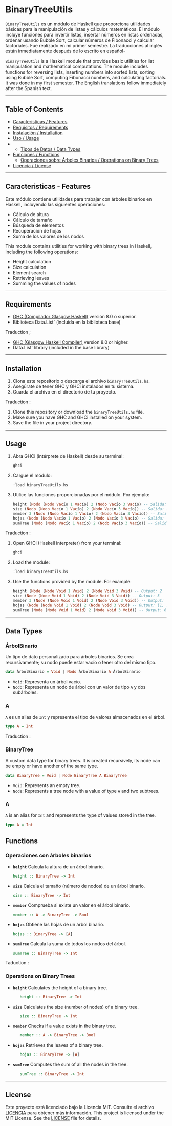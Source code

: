 # BinaryTreeUtils

`BinaryTreeUtils` es un módulo de Haskell que proporciona utilidades básicas para la manipulación de listas y cálculos matemáticos. El módulo incluye funciones para invertir listas, insertar números en listas ordenadas, ordenar usando Bubble Sort, calcular números de Fibonacci y calcular factoriales. Fue realizado en mi primer semestre. La traducciones al inglés están inmediatamente después de lo escrito en español-

`BinaryTreeUtils` is a Haskell module that provides basic utilities for list manipulation and mathematical computations. The module includes functions for reversing lists, inserting numbers into sorted lists, sorting using Bubble Sort, computing Fibonacci numbers, and calculating factorials. It was done in my first semester. The English translations follow immediately after the Spanish text.

---

## Table of Contents

- [Características / Features](#caracteristicas-features)
- [Requisitos / Requirements](#requirements)
- [Instalación / Installation](#installation)
- [Uso / Usage](#usage)
- - [Tipos de Datos / Data Types](#data-types)
- [Funciones / Functions](#functions)
   - [Operaciones sobre Árboles Binarios / Operations on Binary Trees](#operations-on-binary-trees)
- [Licencia / License](#license)

---

## Caracteristicas - Features

Este módulo contiene utilidades para trabajar con árboles binarios en Haskell, incluyendo las siguientes operaciones:
- Cálculo de altura
- Cálculo de tamaño
- Búsqueda de elementos
- Recuperación de hojas
- Suma de los valores de los nodos

This module contains utilities for working with binary trees in Haskell, including the following operations:
- Height calculation
- Size calculation
- Element search
- Retrieving leaves
- Summing the values of nodes

---

## Requirements

- [GHC (Compilador Glasgow Haskell)](https://www.haskell.org/ghc/) versión 8.0 o superior.
- Biblioteca Data.List` (incluida en la biblioteca base)

Traduction ;
- [GHC (Glasgow Haskell Compiler)](https://www.haskell.org/ghc/) version 8.0 or higher.
-  Data.List` library (included in the base library)

---

## Installation
1. Clona este repositorio o descarga el archivo `binaryTreeUtils.hs`.
2. Asegúrate de tener GHC y GHCi instalados en tu sistema.
3. Guarda el archivo en el directorio de tu proyecto.

Traduction : 
1. Clone this repository or download the `binaryTreeUtils.hs` file.
2. Make sure you have GHC and GHCi installed on your system.
3. Save the file in your project directory.


---

## Usage
1. Abra GHCi (intérprete de Haskell) desde su terminal:
    ```bash
    ghci
    ```
2. Cargue el módulo:
    ```haskell
    :load binaryTreeUtils.hs
    ```
3. Utilice las funciones proporcionadas por el módulo. Por ejemplo:
    ```haskell
    height (Nodo (Nodo Vacío 1 Vacío) 2 (Nodo Vacío 3 Vacío) -- Salida: 2
    size (Nodo (Nodo Vacío 1 Vacío) 2 (Nodo Vacío 3 Vacío)) -- Salida: 3
    member 3 (Nodo (Nodo Vacío 1 Vacío) 2 (Nodo Vacío 3 Vacío)) -- Salida: True
    hojas (Nodo (Nodo Vacío 1 Vacío) 2 (Nodo Vacío 3 Vacío) -- Salida: [1, 3]
    sumTree (Nodo (Nodo Vacío 1 Vacío) 2 (Nodo Vacío 3 Vacío)) -- Salida: 6
    ```

Traduction :
1. Open GHCi (Haskell interpreter) from your terminal:
   ```bash
   ghci
   ```
2. Load the module:
   ```haskell
   :load binaryTreeUtils.hs
   ```
3. Use the functions provided by the module. For example:
   ```haskell
   height (Node (Node Void 1 Void) 2 (Node Void 3 Void) -- Output: 2
   size (Node (Node Void 1 Void) 2 (Node Void 3 Void)) -- Output: 3
   member 3 (Node (Node Void 1 Void) 2 (Node Void 3 Void)) -- Output: True
   hojas (Node (Node Void 1 Void) 2 (Node Void 3 Void) -- Output: [1, 3]
   sumTree (Node (Node Void 1 Void) 2 (Node Void 3 Void)) -- Output: 6
   ```


---

## Data Types

### ÁrbolBinario
Un tipo de dato personalizado para árboles binarios. Se crea recursivamente; su nodo puede estar vacío o tener otro del mismo tipo.
```haskell
data ÁrbolBinario = Void | Nodo ÁrbolBinario A ÁrbolBinario
```

- `Void`: Representa un árbol vacío.
- `Nodo`: Representa un nodo de árbol con un valor de tipo `A` y dos subárboles.

### A
`A` es un alias de `Int` y representa el tipo de valores almacenados en el árbol.
```haskell
type A = Int
```

Traduction :
### BinaryTree
A custom data type for binary trees. It is created recursively, its node can be empty or have another of the same type.
```haskell
data BinaryTree = Void | Node BinaryTree A BinaryTree
```

- `Void`: Represents an empty tree.
- `Node`: Represents a tree node with a value of type `A` and two subtrees.

### A
`A` is an alias for `Int` and represents the type of values stored in the tree.  
```haskell
type A = Int
```

## Functions

### Operaciones con árboles binarios

- **`height`**
    Calcula la altura de un árbol binario.
    ```haskell
    height :: BinaryTree -> Int
    ```
- **`size`**
    Calcula el tamaño (número de nodos) de un árbol binario.
    ```haskell
    size :: BinaryTree -> Int
    ```
- **`member`**
    Comprueba si existe un valor en el árbol binario.
    ```haskell
    member :: A -> BinaryTree -> Bool
    ```
- **`hojas`**
    Obtiene las hojas de un árbol binario.
    ```haskell
    hojas :: BinaryTree -> [A]
    ```
- **`sumTree`**
    Calcula la suma de todos los nodos del árbol.
    ```haskell
    sumTree :: BinaryTree -> Int
    ```
    
Taduction : 
### Operations on Binary Trees

- **`height`**
   Calculates the height of a binary tree.
   ```haskell
      height :: BinaryTree -> Int
   ```
- **`size`**
   Calculates the size (number of nodes) of a binary tree.
   ```haskell
      size :: BinaryTree -> Int
   ```
- **`member`**
   Checks if a value exists in the binary tree.
   ```haskell
      member :: A -> BinaryTree -> Bool
   ```
- **`hojas`**
   Retrieves the leaves of a binary tree.
   ```haskell
      hojas :: BinaryTree -> [A]
   ```
- **`sumTree`**
   Computes the sum of all the nodes in the tree.
   ```haskell
      sumTree :: BinaryTree -> Int
   ```

---

## License
Este proyecto está licenciado bajo la Licencia MIT. Consulte el archivo [LICENCIA](LICENCIA) para obtener más información.
This project is licensed under the MIT License. See the [LICENSE](LICENSE) file for details.
